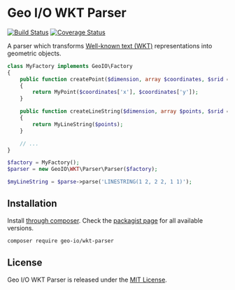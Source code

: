 Geo I/O WKT Parser
==================

[![Build Status](https://github.com/geo-io/wkt-parser/actions/workflows/ci.yml/badge.svg?branch=main)](https://github.com/geo-io/wkt-parser/actions/workflows/ci.yml)
[![Coverage Status](https://coveralls.io/repos/geo-io/wkt-parser/badge.svg?branch=main&service=github)](https://coveralls.io/github/geo-io/wkt-parser?branch=main)

A parser which transforms
[Well-known text (WKT)](http://en.wikipedia.org/wiki/Well-known_text)
representations into geometric objects.

```php
class MyFactory implements GeoIO\Factory
{
    public function createPoint($dimension, array $coordinates, $srid = null)
    {
        return MyPoint($coordinates['x'], $coordinates['y']);
    }

    public function createLineString($dimension, array $points, $srid = null)
    {
        return MyLineString($points);
    }

    // ...
}

$factory = MyFactory();
$parser = new GeoIO\WKT\Parser\Parser($factory);

$myLineString = $parse->parse('LINESTRING(1 2, 2 2, 1 1)');
```

Installation
------------

Install [through composer](http://getcomposer.org). Check the
[packagist page](https://packagist.org/packages/geo-io/wkt-parser) for all
available versions.

```bash
composer require geo-io/wkt-parser
```

License
-------

Geo I/O WKT Parser is released under the [MIT License](LICENSE).
